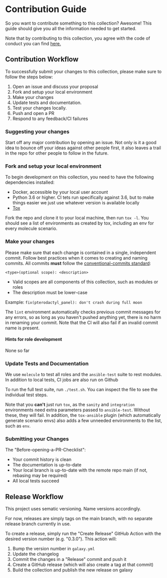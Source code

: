 # Contribution Guide

So you want to contribute something to this collection? Awesome! This guide should give you all the information needed to get started.

Note that by contributing to this collection, you agree with the code of conduct you can find [here.](https://github.com/maxhoesel/ansible-collection-pterodactyl/blob/main/CODE_OF_CONDUCT.md)

## Contribution Workflow

To successfully submit your changes to this collection, please make sure to follow the steps below:

1. Open an issue and discuss your proposal
2. Fork and setup your local environment
3. Make your changes
4. Update tests and documentation.
5. Test your changes locally.
6. Push and open a PR
7. Respond to any feedback/CI failures

### Suggesting your changes

Start off any major contribution by opening an issue. Not only is it a good idea to bounce off your ideas against other people first,
it also leaves a trail in the repo for other people to follow in the future.

### Fork and setup your local environment

To begin development on this collection, you need to have the following dependencies installed:

- Docker, accessible by your local user account
- Python 3.6 or higher. CI tets run specifically against 3.6, but to make things easier we just use whatever version is available locally
- [Tox](https://tox.readthedocs.io/en/latest/)

Fork the repo and clone it to your local machine, then run `tox -l`.
You should see a list of environments as created by tox, including an env for every molecule scenario.

### Make your changes

Please make sure that each change is contained in a single, independent commit.
Follow best practices when it comes to creating and naming commits.
All commits **must** follow the [conventional-commits standard](https://www.conventionalcommits.org/en/v1.0.0/):

`<type>(optional scope): <description>`

- Valid scopes are all components of this collection, such as modules or roles
- The description must be lower-case

Example: `fix(pterodactyl_panel): don't crash during full moon`

The `lint` environment automatically checks previous commit messages for any errors, so as long as you haven't pushed anything yet,
there is no harm in renaming your commit. Note that the CI will also fail if an invalid commit name is present.

#### Hints for role development

None so far

### Update Tests and Documentation

We use `molecule` to test all roles and the `ansible-test` suite to rest modules. In addition to local tests,
CI jobs are also run on Github

To run the full test suite, run `./test.sh`. You can inspect the file to see the individual test steps.

Note that you **can't** just run `tox`, as the `sanity` and `integration` environments need extra parameters passed to
`ansible-test`. Without these, they will fail. In addition, the `tox-ansible` plugin (which automatically generate scenario envs)
also adds a few unneeded environments to the list, such as `env`.

### Submitting your Changes

The "Before-opening-a-PR-Checklist":

- Your commit history is clean
- The documentation is up-to-date
- Your local branch is up-to-date with the remote repo main (if not, rebasing may be required)
- All local tests succeed

## Release Workflow

This project uses sematic versioning. Name versions accordingly.

For now, releases are simply tags on the main branch, with no separate release branch currently in use.

To create a release, simply run the "Create Release" GitHub Action with the desired version number (e.g. "0.3.0").
This action will:

1. Bump the version number in `galaxy.yml`
2. Update the changelog
3. Commit the changes in a "Release" commit and push it
4. Create a GitHub release (which will also create a tag at that commit)
5. Build the collection and publish the new release on galaxy

